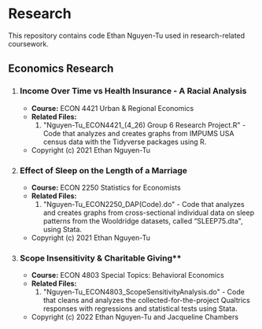 # Research
This repository contains code Ethan Nguyen-Tu used in research-related coursework.


## Economics Research

1. ### Income Over Time vs Health Insurance - A Racial Analysis
    - **Course:** ECON 4421 Urban & Regional Economics
    - **Related Files:**
      1. "Nguyen-Tu_ECON4421_(4_26) Group 6 Research Project.R" - Code that analyzes and creates graphs from IMPUMS USA census data with the Tidyverse packages using R.
    - Copyright (c) 2021 Ethan Nguyen-Tu
2. ### Effect of Sleep on the Length of a Marriage
    - **Course:** ECON 2250 Statistics for Economists
    - **Related Files:**
      1. "Nguyen-Tu_ECON2250_DAP(Code).do" - Code that analyzes and creates graphs from cross-sectional individual data on sleep patterns from the Wooldridge datasets, called “SLEEP75.dta", using Stata.
    - Copyright (c) 2021 Ethan Nguyen-Tu
3. ### Scope Insensitivity & Charitable Giving**
    - **Course:** ECON 4803 Special Topics: Behavioral Economics
    - **Related Files:**
      1. "Nguyen-Tu_ECON4803_ScopeSensitivityAnalysis.do" - Code that cleans and analyzes the collected-for-the-project Qualtrics responses with regressions and statistical tests using Stata.
    - Copyright (c) 2022 Ethan Nguyen-Tu and Jacqueline Chambers
